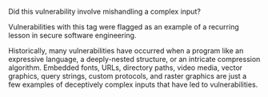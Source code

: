 Did this vulnerability involve mishandling a complex input?

Vulnerabilities with this tag were flagged as an example of a recurring lesson in secure software engineering.

Historically, many vulnerabilities have occurred when a program like an expressive language, a deeply-nested structure, or an intricate compression algorithm. Embedded fonts, URLs, directory paths, video media, vector graphics, query strings, custom protocols, and raster graphics are just a few examples of
deceptively complex inputs that have led to vulnerabilities.
